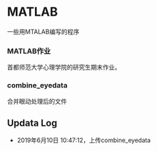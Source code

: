 # MATLAB
一些用MTALAB编写的程序

### MATLAB作业

首都师范大学心理学院的研究生期末作业。

### combine_eyedata

合并眼动处理后的文件



## Updata Log

- 2019年6月10日 10:47:12，上传combine_eyedata